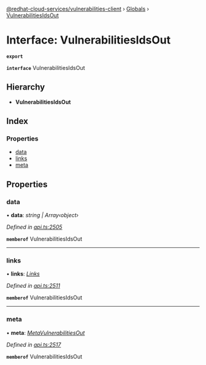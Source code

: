 [@redhat-cloud-services/vulnerabilities-client](../README.md) › [Globals](../globals.md) › [VulnerabilitiesIdsOut](vulnerabilitiesidsout.md)

# Interface: VulnerabilitiesIdsOut

**`export`** 

**`interface`** VulnerabilitiesIdsOut

## Hierarchy

* **VulnerabilitiesIdsOut**

## Index

### Properties

* [data](vulnerabilitiesidsout.md#data)
* [links](vulnerabilitiesidsout.md#links)
* [meta](vulnerabilitiesidsout.md#meta)

## Properties

###  data

• **data**: *string | Array‹object›*

*Defined in [api.ts:2505](https://github.com/RedHatInsights/javascript-clients/blob/master/packages/vulnerabilities/api.ts#L2505)*

**`memberof`** VulnerabilitiesIdsOut

___

###  links

• **links**: *[Links](links.md)*

*Defined in [api.ts:2511](https://github.com/RedHatInsights/javascript-clients/blob/master/packages/vulnerabilities/api.ts#L2511)*

**`memberof`** VulnerabilitiesIdsOut

___

###  meta

• **meta**: *[MetaVulnerabilitiesOut](metavulnerabilitiesout.md)*

*Defined in [api.ts:2517](https://github.com/RedHatInsights/javascript-clients/blob/master/packages/vulnerabilities/api.ts#L2517)*

**`memberof`** VulnerabilitiesIdsOut
